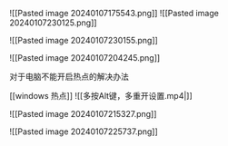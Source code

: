 


![[Pasted image 20240107175543.png]]
![[Pasted image 20240107230125.png]]

![[Pasted image 20240107230155.png]]




![[Pasted image 20240107204245.png]]


对于电脑不能开启热点的解决办法

[[windows 热点]]
![[多按Alt键，多重开设置.mp4|]]




![[Pasted image 20240107215327.png]]

![[Pasted image 20240107225737.png]]





